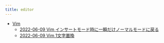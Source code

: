 ```yaml
---
title: editor
---
```



- [Vim](./Vim/index.md)
    - [2022-06-09 Vim インサートモード時に一瞬だけノーマルモードに戻る](./../../../d/2022/06/09/Vim_インサートモード時に一瞬だけノーマルモードに戻る.md)
    - [2022-06-09 Vim 1文字置換](./../../../d/2022/06/09/Vim_1文字置換.md)




